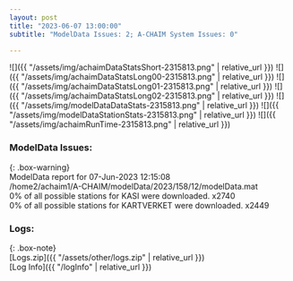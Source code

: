 ```yaml
---
layout: post
title: "2023-06-07 13:00:00"
subtitle: "ModelData Issues: 2; A-CHAIM System Issues: 0"

---
```


![]({{ "/assets/img/achaimDataStatsShort-2315813.png" | relative_url }})
![]({{ "/assets/img/achaimDataStatsLong00-2315813.png" | relative_url }})
![]({{ "/assets/img/achaimDataStatsLong01-2315813.png" | relative_url }})
![]({{ "/assets/img/achaimDataStatsLong02-2315813.png" | relative_url }})
![]({{ "/assets/img/modelDataDataStats-2315813.png" | relative_url }})
![]({{ "/assets/img/modelDataStationStats-2315813.png" | relative_url }})
![]({{ "/assets/img/achaimRunTime-2315813.png" | relative_url }})


### ModelData Issues:  
  
{: .box-warning}  
 ModelData report for 07-Jun-2023 12:15:08   
 /home2/achaim1/A-CHAIM/modelData/2023/158/12/modelData.mat   
 0% of all possible stations for KASI were downloaded. x2740   
 0% of all possible stations for KARTVERKET were downloaded. x2449   
  


### Logs:  
  
{: .box-note}  
[Logs.zip]({{ "/assets/other/logs.zip" | relative_url }})  
[Log Info]({{ "/logInfo" | relative_url }})  
